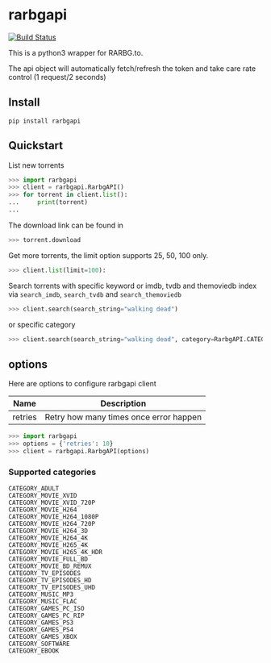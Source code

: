# rarbgapi

[![Build Status](https://travis-ci.org/verybada/rarbgapi.png)](https://travis-ci.org/verybada/rarbgapi)


This is a python3 wrapper for RARBG.to.

The api object will automatically fetch/refresh the token and take care rate control (1 request/2 seconds)

## Install
```
pip install rarbgapi
```

## Quickstart

List new torrents

``` python
>>> import rarbgapi
>>> client = rarbgapi.RarbgAPI()
>>> for torrent in client.list():
...     print(torrent)
... 
```

The download link can be found in 
``` python
>>> torrent.download
```

Get more torrents, the limit option supports 25, 50, 100 only.
``` python
>>> client.list(limit=100):
```

Search torrents with specific keyword or imdb, tvdb and themoviedb index via `search_imdb`, `search_tvdb` and `search_themoviedb`
``` python
>>> client.search(search_string="walking dead")
```

or specific category
``` python
>>> client.search(search_string="walking dead", category=RarbgAPI.CATEGORY_TV_EPISODES)
```

## options
Here are options to configure rarbgapi client


| Name | Description | 
| -------- | -------- |
| retries     | Retry how many times once error happen     | 

``` python
>>> import rarbgapi
>>> options = {'retries': 10}
>>> client = rarbgapi.RarbgAPI(options)
```


### Supported categories
```
CATEGORY_ADULT
CATEGORY_MOVIE_XVID
CATEGORY_MOVIE_XVID_720P
CATEGORY_MOVIE_H264
CATEGORY_MOVIE_H264_1080P
CATEGORY_MOVIE_H264_720P
CATEGORY_MOVIE_H264_3D
CATEGORY_MOVIE_H264_4K
CATEGORY_MOVIE_H265_4K
CATEGORY_MOVIE_H265_4K_HDR
CATEGORY_MOVIE_FULL_BD
CATEGORY_MOVIE_BD_REMUX
CATEGORY_TV_EPISODES
CATEGORY_TV_EPISODES_HD
CATEGORY_TV_EPISODES_UHD
CATEGORY_MUSIC_MP3
CATEGORY_MUSIC_FLAC
CATEGORY_GAMES_PC_ISO
CATEGORY_GAMES_PC_RIP
CATEGORY_GAMES_PS3
CATEGORY_GAMES_PS4
CATEGORY_GAMES_XBOX
CATEGORY_SOFTWARE
CATEGORY_EBOOK
```
